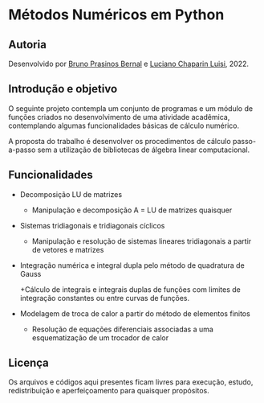 # Métodos Numéricos em Python

## Autoria

Desenvolvido por [Bruno Prasinos Bernal](https://github.com/brunobernal) e [Luciano Chaparin Luisi](https://github.com/lucianochapa), 2022.

## Introdução e objetivo

O seguinte projeto contempla um conjunto de programas e um módulo de funções criados no desenvolvimento de uma atividade acadêmica, contemplando algumas funcionalidades básicas de cálculo numérico.

A proposta do trabalho é desenvolver os procedimentos de cálculo passo-a-passo sem a utilização de bibliotecas de álgebra linear computacional.

## Funcionalidades

+ Decomposição LU de matrizes

  + Manipulação e decomposição A = LU de matrizes quaisquer

+ Sistemas tridiagonais e tridiagonais cíclicos

  + Manipulação e resolução de sistemas lineares tridiagonais a partir de vetores e matrizes

+ Integração numérica e integral dupla pelo método de quadratura de Gauss

  +Cálculo de integrais e integrais duplas de funções com limites de integração constantes ou entre curvas de funções.

+ Modelagem de troca de calor a partir do método de elementos finitos

  + Resolução de equações diferenciais associadas a uma esquematização de um trocador de calor
  
## Licença

Os arquivos e códigos aqui presentes ficam livres para execução, estudo, redistribuição e aperfeiçoamento para quaisquer propósitos.

